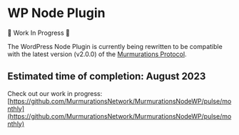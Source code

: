 # WP Node Plugin

:construction: Work In Progress :construction:

The WordPress Node Plugin is currently being rewritten to be compatible with the latest version (v2.0.0) of the [Murmurations Protocol](/about/common-terms.html#murmurations-protocol).

## Estimated time of completion: August 2023

Check out our work in progress: [https://github.com/MurmurationsNetwork/MurmurationsNodeWP/pulse/monthly](https://github.com/MurmurationsNetwork/MurmurationsNodeWP/pulse/monthly)

